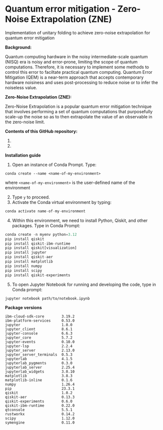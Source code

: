 # Quantum error mitigation - Zero-Noise Extrapolation (ZNE)
Implementation of unitary folding to achieve zero-noise extrapolation for quantum error mitigation

**Background:**

Quantum computing hardware in the noisy intermediate-scale quantum (NISQ) era is noisy and error-prone, limiting the scope of quantum computations. Therefore, it is necessary to implement some methods to control this error to faciltate practical quantum computing. Quantum Error Mitigation (QEM) is a near-term approach that accepts contemporary hardware noisiness and uses post-processing to reduce noise or to infer the noiseless value.

**Zero-Noise Extrapolation (ZNE):**

Zero-Noise Extrapolation is a popular quantum error mitigation technique that involves performing a set of quantum computations that purposefully scale-up the noise so as to then extrapolate the value of an observable in the zero-noise limit. 

**Contents of this GitHub repository:**

1. 
2. 

**Installation guide**

1. Open an instance of Conda Prompt. Type:
```
conda create --name <name-of-my-environment>
```
where ```<name-of-my-environment>``` is the user-defined name of the environment

2. Type ```y``` to proceed.
3. Activate the Conda virtual environment by typing:
```python
conda activate name-of-my-environment
```
4. Within this environment, we need to install Python, Qiskit, and other packages. Type in Conda Prompt:
```python
conda create -n myenv python=3.12
pip install qiskit
pip install qiskit-ibm-runtime
pip install qiskit[visualization]
pip install jupyter
pip install qiskit-aer
pip install matplotlib
pip install numpy
pip install scipy
pip install qiskit-experiments
```
5. To open Jupyter Notebook for running and developing the code, type in Conda prompt:
```conda
jupyter notebook path/to/notebook.ipynb
```

**Package versions**

```
ibm-cloud-sdk-core        3.19.2
ibm-platform-services     0.53.0
jupyter                   1.0.0
jupyter_client            8.6.1
jupyter-console           6.6.3
jupyter_core              5.7.2
jupyter-events            0.10.0
jupyter-lsp               2.2.4
jupyter_server            2.13.0
jupyter_server_terminals  0.5.3
jupyterlab                4.1.5
jupyterlab_pygments       0.3.0
jupyterlab_server         2.25.4
jupyterlab_widgets        3.0.10
matplotlib                3.8.3
matplotlib-inline         0.1.6
numpy                     1.26.4
pip                       23.3.1
qiskit                    1.0.2
qiskit-aer                0.13.3
qiskit-experiments        0.6.0
qiskit-ibm-runtime        0.22.0
qtconsole                 5.5.1
rustworkx                 0.14.2
scipy                     1.12.0
symengine                 0.11.0
```
